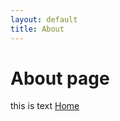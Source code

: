 ```yaml
---
layout: default
title: About
---
```

# About page

this is text
[Home](https://joshuaaddington.com/Home)
